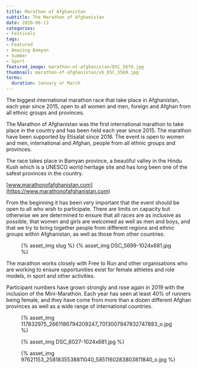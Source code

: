 ```yaml
---
title: Marathon of Afghanistan
subtitle: The Marathon of Afghanistan
date: 2020-06-13
categories:
- Festivals
tags:
- Featured
- Amazing Bamyan
- Summer
- Sport
featured_image: marathon-of-afghanistan/DSC_5678.jpg
thumbnail: marathon-of-afghanistan/vb_DSC_5569.jpg
terms:
  duration: January or March
---
```

The biggest international marathon race that take place in Afghanistan, each year since 2015, open to all women and men, foreign and Afghan from all ethnic groups and provinces.
<!--more-->
The Marathon of Afghanistan was the first international marathon to take place in the country and has been held each year since 2015. The marathon have been supported by Etisalat since 2016. The event is open to women and men, international and Afghan, people from all ethnic groups and provinces.

The race takes place in Bamyan province, a beautiful valley in the Hindu Kush which is a UNESCO world heritage site and has long been one of the safest provinces in the country.

[www.marathonofafghanistan.com](https://www.marathonofafghanistan.com)

From the beginning it has been very important that the event should be open to all who wish to participate. There are limits on capacity but otherwise we are determined to ensure that all races are as inclusive as possible, that women and girls are welcomed as well as men and boys, and that we try to bring together people from different regions and ethnic groups within Afghanistan, as well as those from other countries.

<figure>
{% asset_img slug %}
{% asset_img DSC_5699-1024x681.jpg %}
</figure>

The marathon works closely with Free to Run and other organisations who are working to ensure opportunities exist for female athletes and role models, in sport and other activities.

Participant numbers have grown strongly and rose again in 2019 with the inclusion of the Mini-Marathon. Each year has seen at least 40% of runners being female, and they have come from more than a dozen different Afghan provinces as well as a wide range of international countries.

<figure class=medium>
{% asset_img 117832975_2661186794209247_7013007947832747883_o.jpg %}
</figure>

<figure class=medium>
{% asset_img DSC_6027-1024x681.jpg %}
</figure>

<figure class=medium>
{% asset_img 97621153_2581835538811040_5851160283803811840_o.jpg %}
</figure>
